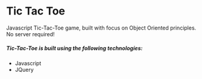 # Tic Tac Toe

Javascript Tic-Tac-Toe game, built with focus on Object Oriented principles. No server required!

##### Tic-Tac-Toe is built using the following technologies:
- Javascript
- JQuery
